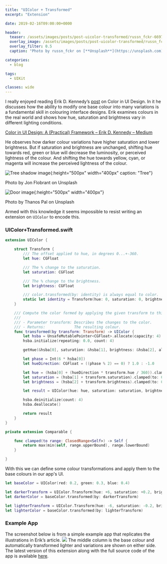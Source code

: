 ```yaml
---
title: "UIColor + Transformed"
excerpt: "Extension"

date: 2019-02-16T09:00:00+0000

header:
  teaser: /assets/images/posts/post-uicolor-transformed/russn_fckr-66974-unsplash.jpg
  overlay_image: /assets/images/posts/post-uicolor-transformed/russn_fckr-66974-unsplash.jpg
  overlay_filter: 0.5
  caption: "Photo by russn_fckr on [**Unsplash**](https://unsplash.com)"

categories:
  - blog

tags:
  - UIKit

classes: wide
---
```

I really enjoyed reading Erik D. Kennedy’s [post](https://medium.com/@erikdkennedy/color-in-ui-design-a-practical-framework-e18cacd97f9e) on Color in UI Design. In it he discusses how the ability to modify one base colour into many variations is a fundamental skill in colouring interface designs. Erik examines colours in the real world and shows how hue, saturation and brightness vary in different lighting conditions.

[Color in UI Design: A (Practical) Framework – Erik D. Kennedy – Medium](https://medium.com/@erikdkennedy/color-in-ui-design-a-practical-framework-e18cacd97f9e)

He observes how darker colour variations have higher saturation and lower brightness. But if saturation and brightness are unchanged, shifting hue towards red, green or blue will decrease the luminosity, or perceived lightness of the colour. And shifting the hue towards yellow, cyan, or magenta will increase the perceived lightness of the colour.

![Tree shadow image](/assets/images/posts/post-uicolor-transformed/jon-flobrant-229724-unsplash.jpg){:height="500px" width="400px" caption: "Tree"}

Photo by Jon Flobrant on Unsplash

![Door image](/assets/images/posts/post-uicolor-transformed/thanos-pal-1146444-unsplash.jpg){:height="500px" width="400px"}

Photo by Thanos Pal on Unsplash


Armed with this knowledge it seems impossible to resist writing an extension on `UIColor` to encode this.

### UIColor+Transformed.swift
```swift
extension UIColor {

    struct Transform {
        /// The offset applied to hue, in degrees 0...+-360.
        let hue: CGFloat

        /// The % change to the saturation.
        let saturation: CGFloat

        /// The % change to the brightness.
        let brightness: CGFloat

        /// color.transformed(by: identity) is always equal to color.
        static let identity = Transform(hue: 0, saturation: 0, brightness: 0)
    }

    /// Compute the color formed by applying the given transform to this color.
    ///
    /// - Parameter transform: Describes the changes to the color.
    /// - Returns:             The resulting colour.
    func transformed(by transform: Transform) -> UIColor {
        let hsba = UnsafeMutablePointer<CGFloat>.allocate(capacity: 4)
        hsba.initialize(repeating: 0.0, count: 4)

        getHue(&hsba[0], saturation: &hsba[1], brightness: &hsba[2], alpha: &hsba[3])

        let phase = Int(6 * hsba[0])
        let hueDirection: CGFloat = ((phase % 2) == 0) ? 1.0 : -1.0

        let hue = (hsba[0] + (hueDirection * transform.hue / 360)).clamped(to: 0...1)
        let saturation = (hsba[1] + transform.saturation).clamped(to: 0...1)
        let brightness = (hsba[2] + transform.brightness).clamped(to: 0...1)

        let result = UIColor(hue: hue, saturation: saturation, brightness: brightness, alpha: hsba[3])

        hsba.deinitialize(count: 4)
        hsba.deallocate()

        return result
    }
}

private extension Comparable {

    func clamped(to range: ClosedRange<Self>) -> Self {
        return max(min(self, range.upperBound), range.lowerBound)
    }

}

```

With this we can define some colour transformations and apply them to the base colours in our app's UI.
```swift
let baseColor = UIColor(red: 0.2, green: 0.3, blue: 0.4)

let darkerTransform = UIColor.Transform(hue: +6, saturation: +0.2, brightness: -0.3)
let darkerColor = baseColor.transformed(by: darkerTransform)

let lighterTransform = UIColor.Transform(hue: -6, saturation: -0.2, brightness: +0.3)
let lighterColor = baseColor.transformed(by: lighterTransform)
```

### Example App
The screenshot below is from a simple example app that replicates the illustrations in Erik’s article.
![](/assets/images/posts/post-uicolor-transformed/screenshot.png)
The middle column is the base colour and automatically transformed lighter and variations are shown on either side. The latest version of this extension along with the full source code of the app is available [here](https://github.com/rcharlton/ColorTransform). 
